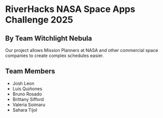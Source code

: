 # RiverHacks NASA Space Apps Challenge 2025

## By Team Witchlight Nebula

Our project allows Mission Planners at NASA and other commercial space companies to create complex schedules easier. 


## Team Members

- Josh Leon
- Luis Quiñones
- Bruno Rosado
- Brittany Sifford
- Valeria Soimaru
- Sahara Tijol